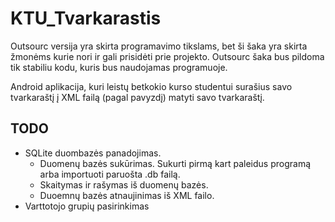 <h1>KTU_Tvarkarastis</h1>

Outsourc versija yra skirta programavimo tikslams, bet ši šaka yra skirta žmonėms kurie nori ir gali prisidėti prie projekto.
Outsourc šaka bus pildoma tik stabiliu kodu, kuris bus naudojamas programuoje. 

Android aplikacija, kuri leistų betkokio kurso studentui surašius savo tvarkaraštį į XML failą (pagal pavyzdį)  matyti savo tvarkaraštį.

<h2>TODO</h2>
<ul>
	<li>SQLite duombazės panadojimas.
		<ul>
			<li>Duomenų bazės sukūrimas. Sukurti pirmą kart paleidus programą arba importuoti paruošta .db failą.</li>
			<li>Skaitymas ir rašymas iš duomenų bazės.</li>
			<li>Duoemnų bazės atnaujinimas iš XML failo.</li>
		</ul>
	</li>
	<li>Varttotojo grupių pasirinkimas</li>
</ul>
